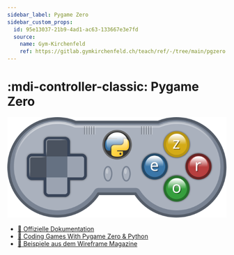 ```yaml
---
sidebar_label: Pygame Zero
sidebar_custom_props:
  id: 95e13037-21b9-4ad1-ac63-133667e3e7fd
  source:
    name: Gym-Kirchenfeld
    ref: https://gitlab.gymkirchenfeld.ch/teach/ref/-/tree/main/pgzero
---
```


# :mdi-controller-classic: Pygame Zero

![](images/logo.svg)

* [:link: Offizielle Dokumentation][1]
* [:link: Coding Games With Pygame Zero & Python][2]
* [:link: Beispiele aus dem Wireframe Magazine][3]


[1]: https://pygame-zero.readthedocs.io/en/stable/
[2]: https://electronstudio.github.io/pygame-zero-book/
[3]: https://github.com/Wireframe-Magazine
